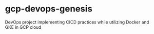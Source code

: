 # gcp-devops-genesis
DevOps project implementing CICD practices while utilizing Docker and GKE in GCP cloud
